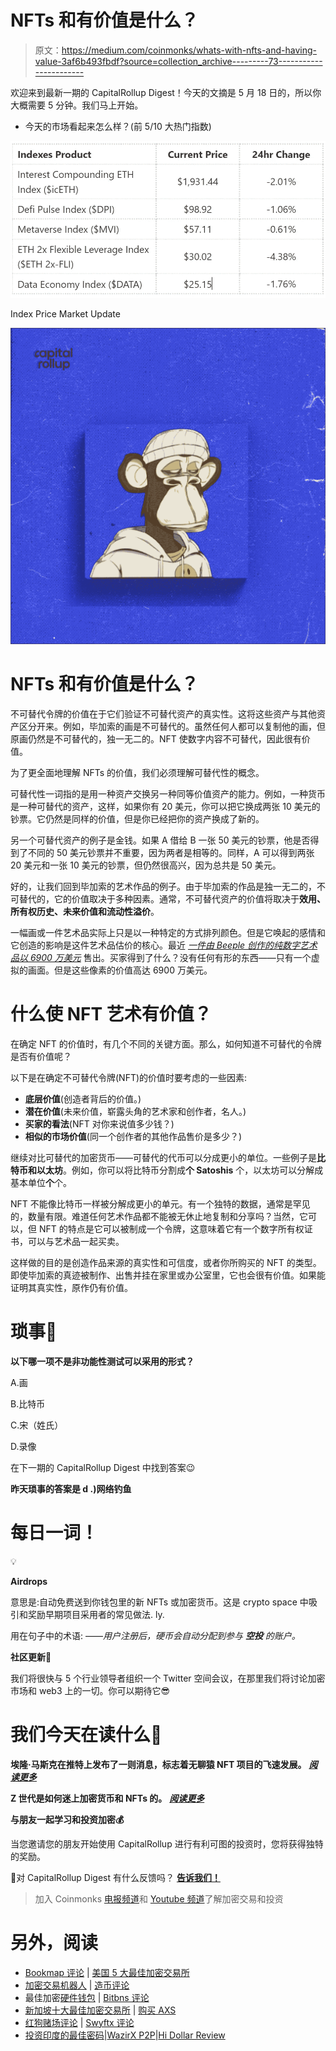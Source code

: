 # NFTs 和有价值是什么？

> 原文：<https://medium.com/coinmonks/whats-with-nfts-and-having-value-3af6b493fbdf?source=collection_archive---------73----------------------->

欢迎来到最新一期的 CapitalRollup Digest！今天的文摘是 5 月 18 日的，所以你大概需要 5 分钟。我们马上开始。

*   今天的市场看起来怎么样？(前 5/10 大热门指数)

![](img/2662b1628cb79dc0f0a91afe17b58ec5.png)

Index Price Market Update

![](img/e1bd0991683338df9ab00cafc69f9a94.png)

# NFTs 和有价值是什么？

不可替代令牌的价值在于它们验证不可替代资产的真实性。这将这些资产与其他资产区分开来。例如，毕加索的画是不可替代的。虽然任何人都可以复制他的画，但原画仍然是不可替代的，独一无二的。NFT 使数字内容不可替代，因此很有价值。

为了更全面地理解 NFTs 的价值，我们必须理解可替代性的概念。

可替代性一词指的是用一种资产交换另一种同等价值资产的能力。例如，一种货币是一种可替代的资产，这样，如果你有 20 美元，你可以把它换成两张 10 美元的钞票。它仍然是同样的价值，但是你已经把你的资产换成了新的。

另一个可替代资产的例子是金钱。如果 A 借给 B 一张 50 美元的钞票，他是否得到了不同的 50 美元钞票并不重要，因为两者是相等的。同样，A 可以得到两张 20 美元和一张 10 美元的钞票，但仍然很高兴，因为总共是 50 美元。

好的，让我们回到毕加索的艺术作品的例子。由于毕加索的作品是独一无二的，不可替代的，它的价值取决于多种因素。通常，不可替代资产的价值将取决于**效用、所有权历史、未来价值和流动性溢价**。

一幅画或一件艺术品实际上只是以一种特定的方式排列颜色。但是它唤起的感情和它创造的影响是这件艺术品估价的核心。最近 [*一件由 Beeple 创作的纯数字艺术品以 6900 万美元*](https://indianexpress.com/article/technology/tech-news-technology/a-digital-art-by-the-artist-beeple-sold-for-69-million-heres-why-it-is-big-news-7225396/#:~:text=A%20piece%20of%20digital%20art,Beeple%20was%20auctioned%20by%20Christie's&text=Handout%20via%20REUTERS-,A%20piece%20of%20digital%20art%20or%20what%20is%20known%20as,has%20sold%20for%20%2469%20million.) 售出。买家得到了什么？没有任何有形的东西——只有一个虚拟的画面。但是这些像素的价值高达 6900 万美元。

# 什么使 NFT 艺术有价值？

在确定 NFT 的价值时，有几个不同的关键方面。那么，如何知道不可替代的令牌是否有价值呢？

以下是在确定不可替代令牌(NFT)的价值时要考虑的一些因素:

*   **底层价值**(创造者背后的价值。)
*   **潜在价值**(未来价值，崭露头角的艺术家和创作者，名人。)
*   **买家的看法**(NFT 对你来说值多少钱？)
*   **相似的市场价值**(同一个创作者的其他作品售价是多少？)

继续对比可替代的加密货币——可替代的代币可以分成更小的单位。一些例子是**比特币和以太坊**。例如，你可以将比特币分割成**个 Satoshis** 个，以太坊可以分解成基本单位**个**个。

NFT 不能像比特币一样被分解成更小的单元。有一个独特的数据，通常是罕见的，数量有限。难道任何艺术作品都不能被无休止地复制和分享吗？当然，它可以，但 NFT 的特点是它可以被制成一个令牌，这意味着它有一个数字所有权证书，可以与艺术品一起买卖。

这样做的目的是创造作品来源的真实性和可信度，或者你所购买的 NFT 的类型。即使毕加索的真迹被制作、出售并挂在家里或办公室里，它也会很有价值。如果能证明其真实性，原作仍有价值。

# 琐事🤔

**以下哪一项不是非功能性测试可以采用的形式？**

A.画

B.比特币

C.宋（姓氏）

D.录像

在下一期的 CapitalRollup Digest 中找到答案😉

**昨天琐事的答案是 d .)网络钓鱼**

# 每日一词！

💡

**Airdrops**

意思是:自动免费送到你钱包里的新 NFTs 或加密货币。这是 crypto space 中吸引和奖励早期项目采用者的常见做法. ly.

用在句子中的术语:
——*用户注册后，硬币会自动分配到参与* ***空投*** *的账户。*

**社区更新📢**

我们将很快与 5 个行业领导者组织一个 Twitter 空间会议，在那里我们将讨论加密市场和 web3 上的一切。你可以期待它😎

# 我们今天在读什么📰

**埃隆·马斯克在推特上发布了一则消息，标志着无聊猿 NFT 项目的飞速发展。** [***阅读更多***](https://www.cnbc.com/2022/05/04/apecoin-token-surges-after-elon-musk-twitter-profile-change.html)

**Z 世代是如何迷上加密货币和 NFTs 的。** [***阅读更多***](https://www.bbc.com/news/business-60566575)

**与朋友一起学习和投资加密💰**

当您邀请您的朋友开始使用 CapitalRollup 进行有利可图的投资时，您将获得独特的奖励。

💬对 CapitalRollup Digest 有什么反馈吗？ [**告诉我们！**](mailto:hi@capitalrollup.com)

> 加入 Coinmonks [电报频道](https://t.me/coincodecap)和 [Youtube 频道](https://www.youtube.com/c/coinmonks/videos)了解加密交易和投资

# 另外，阅读

*   [Bookmap 评论](https://coincodecap.com/bookmap-review-2021-best-trading-software) | [美国 5 大最佳加密交易所](https://coincodecap.com/crypto-exchange-usa)
*   [加密交易机器人](/coinmonks/crypto-trading-bot-c2ffce8acb2a) | [造币评论](https://coincodecap.com/coingate-review)
*   最佳加密[硬件钱包](/coinmonks/hardware-wallets-dfa1211730c6) | [Bitbns 评论](/coinmonks/bitbns-review-38256a07e161)
*   [新加坡十大最佳加密交易所](https://coincodecap.com/crypto-exchange-in-singapore) | [购买 AXS](https://coincodecap.com/buy-axs-token)
*   [红狗赌场评论](https://coincodecap.com/red-dog-casino-review) | [Swyftx 评论](https://coincodecap.com/swyftx-review)
*   [投资印度的最佳密码](https://coincodecap.com/best-crypto-to-invest-in-india-in-2021)|[WazirX P2P](https://coincodecap.com/wazirx-p2p)|[Hi Dollar Review](https://coincodecap.com/hi-dollar-review)